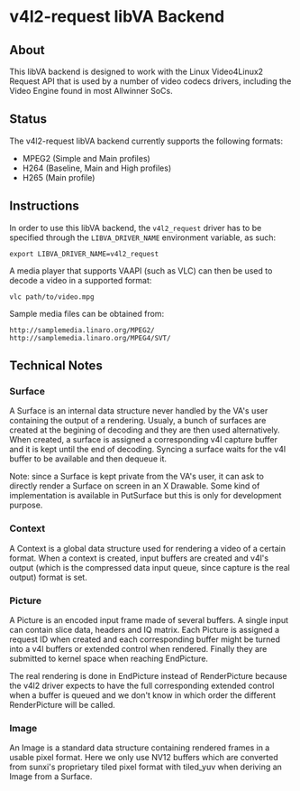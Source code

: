 # v4l2-request libVA Backend

## About

This libVA backend is designed to work with the Linux Video4Linux2
Request API that is used by a number of video codecs drivers,
including the Video Engine found in most Allwinner SoCs.

## Status

The v4l2-request libVA backend currently supports the following formats:
* MPEG2 (Simple and Main profiles)
* H264 (Baseline, Main and High profiles)
* H265 (Main profile)

## Instructions

In order to use this libVA backend, the `v4l2_request` driver has to
be specified through the `LIBVA_DRIVER_NAME` environment variable, as
such:

	export LIBVA_DRIVER_NAME=v4l2_request

A media player that supports VAAPI (such as VLC) can then be used to decode a
video in a supported format:

	vlc path/to/video.mpg

Sample media files can be obtained from:

	http://samplemedia.linaro.org/MPEG2/
	http://samplemedia.linaro.org/MPEG4/SVT/

## Technical Notes

### Surface

A Surface is an internal data structure never handled by the VA's user
containing the output of a rendering. Usualy, a bunch of surfaces are created
at the begining of decoding and they are then used alternatively. When
created, a surface is assigned a corresponding v4l capture buffer and it is
kept until the end of decoding. Syncing a surface waits for the v4l buffer to
be available and then dequeue it.

Note: since a Surface is kept private from the VA's user, it can ask to
directly render a Surface on screen in an X Drawable. Some kind of
implementation is available in PutSurface but this is only for development
purpose.

### Context

A Context is a global data structure used for rendering a video of a certain
format. When a context is created, input buffers are created and v4l's output
(which is the compressed data input queue, since capture is the real output)
format is set.

### Picture

A Picture is an encoded input frame made of several buffers. A single input
can contain slice data, headers and IQ matrix. Each Picture is assigned a
request ID when created and each corresponding buffer might be turned into a
v4l buffers or extended control when rendered. Finally they are submitted to
kernel space when reaching EndPicture.

The real rendering is done in EndPicture instead of RenderPicture
because the v4l2 driver expects to have the full corresponding
extended control when a buffer is queued and we don't know in which
order the different RenderPicture will be called.

### Image

An Image is a standard data structure containing rendered frames in a usable
pixel format. Here we only use NV12 buffers which are converted from sunxi's
proprietary tiled pixel format with tiled_yuv when deriving an Image from a
Surface.
